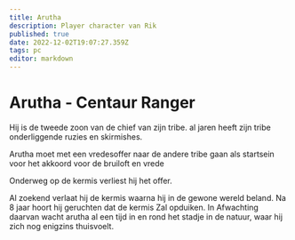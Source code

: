 ```yaml
---
title: Arutha
description: Player character van Rik
published: true
date: 2022-12-02T19:07:27.359Z
tags: pc
editor: markdown
---
```


# Arutha - Centaur Ranger
Hij is de tweede zoon van de chief van zijn tribe. al jaren heeft zijn tribe onderliggende ruzies en skirmishes. 

Arutha moet met een vredesoffer naar de andere tribe gaan als startsein voor het akkoord voor de bruiloft en vrede

Onderweg op de kermis verliest hij het offer.

Al zoekend verlaat hij de kermis waarna hij in de gewone wereld beland. Na 8 jaar  hoort hij geruchten dat de kermis Zal opduiken. In Afwachting daarvan wacht arutha al een tijd in en rond het stadje in de natuur, waar hij zich nog enigzins thuisvoelt.